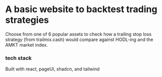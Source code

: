 # A basic website to backtest trading strategies
Choose from one of 6 popular assets to check how a trailing stop loss strategy (from trailmix.cash) would compare against HODL-ing and the AMKT market index.



### tech stack
Built with react, pageUI, shadcn, and tailwind